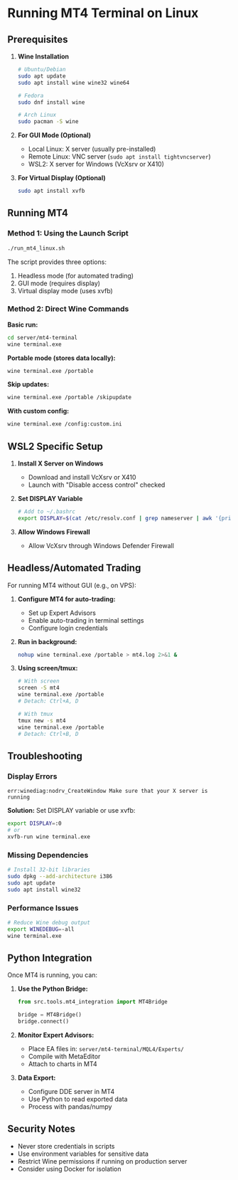 # Running MT4 Terminal on Linux

## Prerequisites

1. **Wine Installation**
   ```bash
   # Ubuntu/Debian
   sudo apt update
   sudo apt install wine wine32 wine64
   
   # Fedora
   sudo dnf install wine
   
   # Arch Linux
   sudo pacman -S wine
   ```

2. **For GUI Mode (Optional)**
   - Local Linux: X server (usually pre-installed)
   - Remote Linux: VNC server (`sudo apt install tightvncserver`)
   - WSL2: X server for Windows (VcXsrv or X410)

3. **For Virtual Display (Optional)**
   ```bash
   sudo apt install xvfb
   ```

## Running MT4

### Method 1: Using the Launch Script
```bash
./run_mt4_linux.sh
```
The script provides three options:
1. Headless mode (for automated trading)
2. GUI mode (requires display)
3. Virtual display mode (uses xvfb)

### Method 2: Direct Wine Commands

**Basic run:**
```bash
cd server/mt4-terminal
wine terminal.exe
```

**Portable mode (stores data locally):**
```bash
wine terminal.exe /portable
```

**Skip updates:**
```bash
wine terminal.exe /portable /skipupdate
```

**With custom config:**
```bash
wine terminal.exe /config:custom.ini
```

## WSL2 Specific Setup

1. **Install X Server on Windows**
   - Download and install VcXsrv or X410
   - Launch with "Disable access control" checked

2. **Set DISPLAY Variable**
   ```bash
   # Add to ~/.bashrc
   export DISPLAY=$(cat /etc/resolv.conf | grep nameserver | awk '{print $2}'):0
   ```

3. **Allow Windows Firewall**
   - Allow VcXsrv through Windows Defender Firewall

## Headless/Automated Trading

For running MT4 without GUI (e.g., on VPS):

1. **Configure MT4 for auto-trading:**
   - Set up Expert Advisors
   - Enable auto-trading in terminal settings
   - Configure login credentials

2. **Run in background:**
   ```bash
   nohup wine terminal.exe /portable > mt4.log 2>&1 &
   ```

3. **Using screen/tmux:**
   ```bash
   # With screen
   screen -S mt4
   wine terminal.exe /portable
   # Detach: Ctrl+A, D
   
   # With tmux
   tmux new -s mt4
   wine terminal.exe /portable
   # Detach: Ctrl+B, D
   ```

## Troubleshooting

### Display Errors
```
err:winediag:nodrv_CreateWindow Make sure that your X server is running
```
**Solution:** Set DISPLAY variable or use xvfb:
```bash
export DISPLAY=:0
# or
xvfb-run wine terminal.exe
```

### Missing Dependencies
```bash
# Install 32-bit libraries
sudo dpkg --add-architecture i386
sudo apt update
sudo apt install wine32
```

### Performance Issues
```bash
# Reduce Wine debug output
export WINEDEBUG=-all
wine terminal.exe
```

## Python Integration

Once MT4 is running, you can:

1. **Use the Python Bridge:**
   ```python
   from src.tools.mt4_integration import MT4Bridge
   
   bridge = MT4Bridge()
   bridge.connect()
   ```

2. **Monitor Expert Advisors:**
   - Place EA files in: `server/mt4-terminal/MQL4/Experts/`
   - Compile with MetaEditor
   - Attach to charts in MT4

3. **Data Export:**
   - Configure DDE server in MT4
   - Use Python to read exported data
   - Process with pandas/numpy

## Security Notes

- Never store credentials in scripts
- Use environment variables for sensitive data
- Restrict Wine permissions if running on production server
- Consider using Docker for isolation